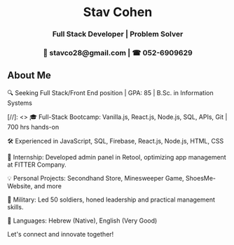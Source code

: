 <div align="center">
  <h1 >Stav Cohen</h1>
  <h3>Full Stack Developer | Problem Solver</h3> 

<h3> 📧 stavco28@gmail.com | ☎ 052-6909629</h3>
</div>

<div >
    <h2 >About Me</h2>
</div>
  
🔍 Seeking Full Stack/Front End position | GPA: 85 | B.Sc. in Information Systems

[//]: <>  🎓 Full-Stack Bootcamp: Vanilla.js, React.js, Node.js, SQL, APIs, Git | 700 hrs hands-on

🛠️ Experienced in JavaScript, SQL, Firebase, React.js, Node.js, HTML, CSS

🚀 Internship: Developed admin panel in Retool, optimizing app management at FITTER Company.

💡 Personal Projects: Secondhand Store, Minesweeper Game, ShoesMe-Website, and more 

🏅 Military: Led 50 soldiers, honed leadership and practical management skills.

💬 Languages: Hebrew (Native), English (Very Good)

Let's connect and innovate together!


